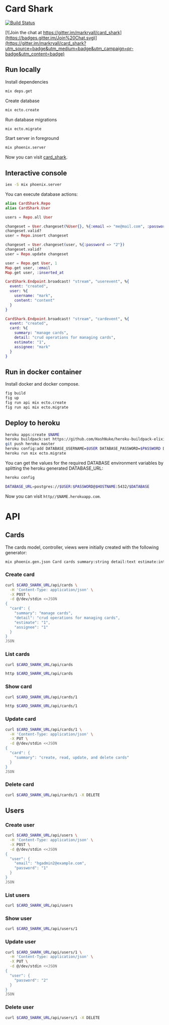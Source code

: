 # Card Shark
[![Build Status](https://semaphoreci.com/api/v1/projects/d1338bad-4a9d-40f7-bced-2bebf6bf6088/483360/badge.svg)](https://semaphoreci.com/colinbankier/cardshark)

[![Join the chat at https://gitter.im/markryall/card_shark](https://badges.gitter.im/Join%20Chat.svg)](https://gitter.im/markryall/card_shark?utm_source=badge&utm_medium=badge&utm_campaign=pr-badge&utm_content=badge)

## Run locally

Install dependencies

```sh
mix deps.get
```

Create database

```sh
mix ecto.create
```

Run database migrations

```sh
mix ecto.migrate
```

Start server in foreground

```sh
mix phoenix.server
```

Now you can visit [card_shark](http://localhost:4000).

## Interactive console

```sh
iex -S mix phoenix.server
```

You can execute database actions:

```elixir
alias CardShark.Repo
alias CardShark.User

users = Repo.all User

changeset = User.changeset(%User{}, %{:email => "me@mail.com", :password => "1"})
changeset.valid?
user = Repo.insert changeset

changeset = User.changeset(user, %{:password => "2"})
changeset.valid?
user = Repo.update changeset

user = Repo.get User, 1
Map.get user, :email
Map.get user, :inserted_at

CardShark.Endpoint.broadcast! "stream", "userevent", %{
  event: "created",
  user: %{
    username: "mark",
    content: "content"
  }
}

CardShark.Endpoint.broadcast! "stream", "cardevent", %{
  event: "created",
  card: %{
    summary: "manage cards",
    detail: "crud operations for managing cards",
    estimate: "1",
    assignee: "mark"
  }
}
```

## Run in docker container

Install docker and docker compose.

```sh
fig build
fig up
fig run api mix ecto.create
fig run api mix ecto.migrate
```

## Deploy to heroku

```sh
heroku apps:create $NAME
heroku buildpack:set https://github.com/HashNuke/heroku-buildpack-elixir
git push heroku master
heroku config:add DATABASE_USERNAME=$USER DATABASE_PASSWORD=$PASSWORD DATABASE_DATABASE=$DATABASE DATABASE_HOSTNAME=$HOSTNAME
heroku run mix ecto.migrate
```

You can get the values for the required DATABASE environment variables by splitting the heroku generated DATABASE_URL:

```sh
heroku config

DATABASE_URL=postgres://$USER:$PASSWORD@$HOSTNAME:5432/$DATABASE
```

Now you can visit `http//$NAME.herokuapp.com`.

# API

## Cards

The cards model, controller, views were initially created with the following generator:

```sh
mix phoenix.gen.json Card cards summary:string detail:text estimate:integer assignee:integer
```

### Create card

```sh
curl $CARD_SHARK_URL/api/cards \
  -H 'Content-Type: application/json' \
  -X POST \
  -d @/dev/stdin <<JSON
{
  "card": {
    "summary": "manage cards",
    "detail": "crud operations for managing cards",
    "estimate": "1",
    "assignee": "1"
  }
}
JSON
```

### List cards

```sh
curl $CARD_SHARK_URL/api/cards

http $CARD_SHARK_URL/api/cards
```

### Show card

```sh
curl $CARD_SHARK_URL/api/cards/1

http $CARD_SHARK_URL/api/cards/1
```

### Update card

```sh
curl $CARD_SHARK_URL/api/cards/1 \
  -H 'Content-Type: application/json' \
  -X PUT \
  -d @/dev/stdin <<JSON
{
  "card": {
    "summary": "create, read, update, and delete cards"
  }
}
JSON
```

### Delete card

```sh
curl $CARD_SHARK_URL/api/cards/1 -X DELETE
```

## Users

### Create user

```sh
curl $CARD_SHARK_URL/api/users \
  -H 'Content-Type: application/json' \
  -X POST \
  -d @/dev/stdin <<JSON
{
  "user": {
    "email": "hgadmin2@example.com",
    "password": "1"
  }
}
JSON
```

### List users

```sh
curl $CARD_SHARK_URL/api/users
```

### Show user

```sh
curl $CARD_SHARK_URL/api/users/1
```

### Update user

```sh
curl $CARD_SHARK_URL/api/users/1 \
  -H 'Content-Type: application/json' \
  -X PUT \
  -d @/dev/stdin <<JSON
{
  "user": {
    "password": "2"
  }
}
JSON
```

### Delete user

```sh
curl $CARD_SHARK_URL/api/users/1 -X DELETE
```
